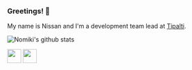 ### Greetings! 🤘

My name is Nissan and I'm a development team lead at [Tipalti](https://www.tipalti.com).

![Nomiki's github stats](https://github-readme-stats.vercel.app/api?username=Nomiki&show_icons=true&theme=dark)

[<img src="https://cdn2.iconfinder.com/data/icons/social-media-2285/512/1_Linkedin_unofficial_colored_svg-128.png" width="32px">](https://www.linkedin.com/in/nissan-cohen-48a50360/) [<img src="https://cdn2.iconfinder.com/data/icons/social-media-2285/512/1_Facebook_colored_svg_copy-128.png" width="32px">](https://www.facebook.com/cohennis)
<!--
-->

<!--
**Nomiki/Nomiki** is a ✨ _special_ ✨ repository because its `README.md` (this file) appears on your GitHub profile.

Here are some ideas to get you started:

- 🔭 I’m currently working on ...
- 🌱 I’m currently learning ...
- 👯 I’m looking to collaborate on ...
- 🤔 I’m looking for help with ...
- 💬 Ask me about ...
- 📫 How to reach me: ...
- 😄 Pronouns: ...
- ⚡ Fun fact: ...
-->
